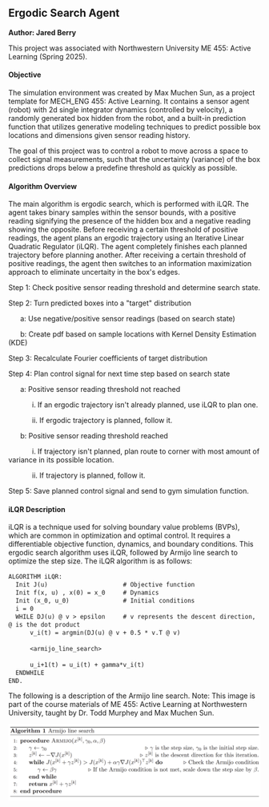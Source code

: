 ## Ergodic Search Agent
**Author: Jared Berry**

This project was associated with Northwestern University ME 455: Active Learning (Spring 2025).

#### Objective
The simulation environment was created by Max Muchen Sun, as a project template for MECH_ENG 455: Active Learning. It contains a sensor agent (robot) with 2d single integrator dynamics (controlled by velocity), a randomly generated box hidden from the robot, and a built-in prediction function that utilizes generative modeling techniques to predict possible box locations and dimensions given sensor reading history. 

The goal of this project was to control a robot to move across a space to collect signal measurements, such that the uncertainty (variance) of the box predictions drops below a predefine threshold as quickly as possible.

#### Algorithm Overview
The main algorithm is ergodic search, which is performed with iLQR. The agent takes binary samples within the sensor bounds, with a positive reading signifying the presence of the hidden box and a negative reading showing the opposite. Before receiving a certain threshold of positive readings, the agent plans an ergodic trajectory using an Iterative Linear Quadratic Regulator (iLQR). The agent completely finishes each planned trajectory before planning another. After receiving a certain threshold of positive readings, the agent then switches to an information maximization approach to eliminate uncertaity in the box's edges.

Step 1: Check positive sensor reading threshold and determine search state.

Step 2: Turn predicted boxes into a "target" distribution
      
&nbsp;&nbsp;&nbsp;&nbsp;&nbsp;&nbsp;a: Use negative/positive sensor readings (based on search state)

&nbsp;&nbsp;&nbsp;&nbsp;&nbsp;&nbsp;b: Create pdf based on sample locations with Kernel Density Estimation (KDE)

Step 3: Recalculate Fourier coefficients of target distribution

Step 4: Plan control signal for next time step based on search state
      
&nbsp;&nbsp;&nbsp;&nbsp;&nbsp;&nbsp;a: Positive sensor reading threshold not reached

&nbsp;&nbsp;&nbsp;&nbsp;&nbsp;&nbsp;&nbsp;&nbsp;&nbsp;&nbsp;&nbsp;&nbsp;i. If an ergodic trajectory isn't already planned, use iLQR to plan one. 

&nbsp;&nbsp;&nbsp;&nbsp;&nbsp;&nbsp;&nbsp;&nbsp;&nbsp;&nbsp;&nbsp;&nbsp;ii. If ergodic trajectory is planned, follow it.

&nbsp;&nbsp;&nbsp;&nbsp;&nbsp;&nbsp;b: Positive sensor reading threshold reached

&nbsp;&nbsp;&nbsp;&nbsp;&nbsp;&nbsp;&nbsp;&nbsp;&nbsp;&nbsp;&nbsp;&nbsp;i. If trajectory isn't planned, plan route to corner with most amount of variance in
               its possible location.

&nbsp;&nbsp;&nbsp;&nbsp;&nbsp;&nbsp;&nbsp;&nbsp;&nbsp;&nbsp;&nbsp;&nbsp;ii. If trajectory is planned, follow it.

Step 5: Save planned control signal and send to gym simulation function.

#### iLQR Description
iLQR is a technique used for solving boundary value problems (BVPs), which are common in optimization and optimal control. It requires a differentiable objective function, dynamics, and boundary conditions. This ergodic search algorithm uses iLQR, followed by Armijo line search to optimize the step size. The iLQR algorithm is as follows: 

```
ALGORITHM iLQR:
  Init J(u)                     # Objective function
  Init f(x, u) , x(0) = x_0     # Dynamics 
  Init (x_0, u_0)               # Initial conditions
  i = 0
  WHILE DJ(u) @ v > epsilon     # v represents the descent direction, @ is the dot product
      v_i(t) = argmin(DJ(u) @ v + 0.5 * v.T @ v)

      <armijo_line_search>

      u_i+1(t) = u_i(t) + gamma*v_i(t)
  ENDWHILE
END.
```

The following is a description of the Armijo line search. Note: This image is part of the course materials of ME 455: Active Learning at Northwestern University, taught by Dr. Todd Murphey and Max Muchen Sun.

![armijo_line_search.png](Media/armijo_line_search.png)
